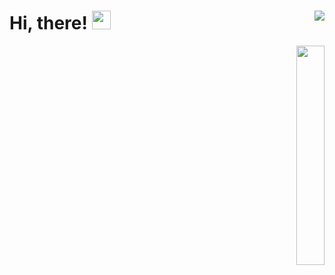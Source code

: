 # Hi, there! <img src="https://media.giphy.com/media/hvRJCLFzcasrR4ia7z/giphy.gif" width="30px"> <img align="right" src="https://komarev.com/ghpvc/?username=E-Kozyreva&color=F39F18&style=for-the-badge&label=Visitors"/>

<p align="right"><a href="https://www.codewars.com/users/E-Kozyreva"> <img width="30%" src="https://www.codewars.com/users/E-Kozyreva/badges/small"/></a></p>

<!--START_SECTION:waka-->
<!--END_SECTION:waka-->
